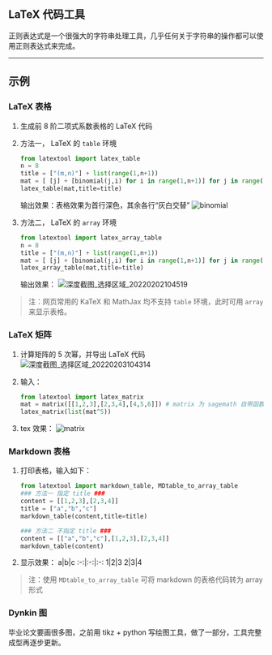 

## LaTeX 代码工具

正则表达式是一个很强大的字符串处理工具，几乎任何关于字符串的操作都可以使用正则表达式来完成。

---

<!--  注：本篇放函数代码，网站增加在线编程功能后，再写篇工具在线使用。 -->

## 示例
### LaTeX 表格

1. 生成前 8 阶二项式系数表格的 LaTeX 代码

2. 方法一， LaTeX 的 `table` 环境
    ```py
    from latextool import latex_table
    n = 8
    title = ["(m,n)"] + list(range(1,n+1))
    mat = [ [j] + [binomial(j,i) for i in range(1,n+1)] for j in range(1,n+1)] # binomial 为 sagemath 自带函数
    latex_table(mat,title=title)
    ```
    输出效果：表格效果为首行深色，其余各行“灰白交替”
    ![binomial](https://cdn.jsdelivr.net/gh/RexWzh/PicBed@picgo/picgo_folder/%E6%B7%B1%E5%BA%A6%E6%88%AA%E5%9B%BE_%E9%80%89%E6%8B%A9%E5%8C%BA%E5%9F%9F_20210923203428.png)

3. 方法二， LaTeX 的 `array` 环境
    ```py
    from latextool import latex_array_table
    n = 8
    title = ["(m,n)"] + list(range(1,n+1))
    mat = [ [j] + [binomial(j,i) for i in range(1,n+1)] for j in range(1,n+1)] # binomial 为 sagemath 自带函数
    latex_array_table(mat,title=title)
    ```
    输出效果：
    ![深度截图_选择区域_20220202104519](https://cdn.jsdelivr.net/gh/zhihongecnu/PicBed2/picgo/深度截图_选择区域_20220202104519.png)

> 注：网页常用的 KaTeX 和 MathJax 均不支持 `table` 环境，此时可用 `array` 来显示表格。


### LaTeX 矩阵

1. 计算矩阵的 5 次幂，并导出 LaTeX 代码
    ![深度截图_选择区域_20220203104314](https://cdn.jsdelivr.net/gh/zhihongecnu/PicBed2/picgo/深度截图_选择区域_20220203104314.png)

2. 输入：
    ```py
    from latextool import latex_matrix
    mat = matrix([[1,2,3],[2,3,4],[4,5,6]]) # matrix 为 sagemath 自带函数
    latex_matrix(list(mat^5))
    ```

3. tex 效果：
    ![matrix](https://cdn.jsdelivr.net/gh/RexWzh/PicBed@picgo/picgo_folder/%E6%B7%B1%E5%BA%A6%E6%88%AA%E5%9B%BE_%E9%80%89%E6%8B%A9%E5%8C%BA%E5%9F%9F_20210923215320.png)


###  Markdown 表格

1. 打印表格，输入如下：
    ```py
    from latextool import markdown_table, MDtable_to_array_table
    ### 方法一 指定 title ###
    content = [[1,2,3],[2,3,4]]
    title = ["a","b","c"]
    markdown_table(content,title=title)

    ### 方法二 不指定 title ###
    content = [["a","b","c"],[1,2,3],[2,3,4]]
    markdown_table(content)
    ```

2. 显示效果：
    a|b|c
    :-:|:-:|:-:
    1|2|3
    2|3|4

> 注：使用 `MDtable_to_array_table` 可将 markdown 的表格代码转为 array 形式


### Dynkin 图

毕业论文要画很多图，之前用 tikz + python 写绘图工具，做了一部分，工具完整成型再逐步更新。

